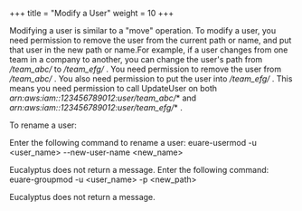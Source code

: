 +++
title = "Modify a User"
weight = 10
+++

Modifying a user is similar to a "move" operation. To modify a user, you need permission to remove the user from the current path or name, and put that user in the new path or name.For example, if a user changes from one team in a company to another, you can change the user's path from */team_abc/* to */team_efg/* . You need permission to remove the user from */team_abc/* . You also need permission to put the user into */team_efg/* . This means you need permission to call UpdateUser on both *arn:aws:iam::123456789012:user/team_abc/** and *arn:aws:iam::123456789012:user/team_efg/** . 

To rename a user: 

Enter the following command to rename a user: 
    euare-usermod -u <user_name> --new-user-name <new_name>

Eucalyptus does not return a message. Enter the following command: 
    euare-groupmod -u <user_name> -p <new_path>

Eucalyptus does not return a message. 